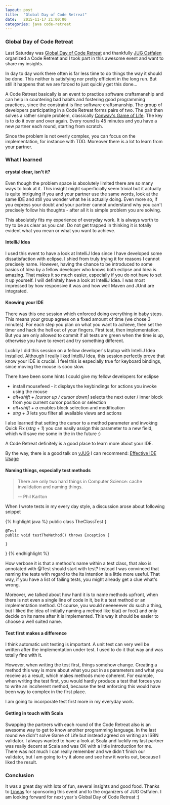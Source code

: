 ```yaml
---
layout: post
title:  "Global Day of Code Retreat"
date:   2015-11-17 21:00:00
categories: java code-retreat
---
```


### Global Day of Code Retreat
Last Saturday was [Global Day of Code Retreat][1] and thankfully [JUG Ostfalen][2] organized a Code Retreat and I took part in this awesome event and want to share my insights.

In day to day work there often is far less time to do things the way it should be done. This neither is satisfying nor pretty efficient in the long run. But still it happens that we are forced to just quickly get this done...

A Code Retreat basically is an event to practice software craftsmanship and can help in countering bad habits and fostering good programming practices, since the constraint is fine software craftsmanship. The group of developers participating in a Code Retreat forms pairs of two. The pair then solves a rather simple problem, classically [Conway's Game of Life][3]. The key is to do it over and over again. Every round is 45 minutes and you have a new partner each round, starting from scratch.

Since the problem is not overly complex, you can focus on the implementation, for instance with TDD. Moreover there is a lot to learn from your partner.

### What I learned

#### crystal clear, isn't it?

Even though the problem space is absolutely limited there are so many ways to look at it. This insight might superficially seem trivial but it 
actually is quite intriguing if you and your partner use the same words, look at the same IDE and still you wonder what he is actually doing. Even more so, if you express your doubt and your partner cannot understand why you can't precisely follow his thoughts - after all it is simple problem you are solving.

This absolutely fits my experience of everyday work. It is always worth to try to be as clear as you can. Do not get trapped in thinking it is totally evident what you mean or what you want to achieve.

#### IntelliJ Idea

I used this event to have a look at IntelliJ Idea since I have developed some dissatisfaction with eclipse. I shied from truly trying it for reasons I cannot precisely name. However, having the chance to be introduced to some basics of Idea by a fellow developer who knows both eclipse and Idea is amazing. That makes it so much easier, especially if you do not have to set it up yourself. I will definitely have a look at IntelliJ Idea. I was most impressed by how responsive it was and how well Maven and JUnit are integrated.

#### Knowing your IDE

There was this one session which enforced doing everything in baby steps. This means your group agrees on a fixed amount of time (we chose 3 minutes). For each step you plan on what you want to achieve, then set the timer and hack the hell out of your fingers. First test, then implementation. But you are only allowed to commit if all tests are green when the time is up, otherwise you have to revert and try something different. 

Luckily I did this session on a fellow developer's laptop with IntelliJ Idea installed. Although I really liked IntelliJ Idea, this session perfectly prove that know your IDE is crucial. I feel this is especially true for keyboard bindings, since moving the mouse is sooo slow. 

There have been some hints I could give my fellow developers for eclipse

* install mousefeed - it displays the keybindings for actions you invoke using the mouse
* *alt+shift + [cursor up / cursor down]* selects the next outer / inner block from you current cursor position or selection 
* *alt+shift + a* enables block selection and modification
* *strg + 3* lets you filter all available views and actions

I also learned that setting the cursor to a method parameter and invoking Quick Fix (*strg + 1*) you can easily assign this parameter to a new field, which will save me some in the in the future :)

A Code Retreat definitely is a good place to learn more about your IDE.

By the way, there is a good talk on [vJUG][4] I can recommend: [Effective IDE Usage][5]

#### Naming things, especially test methods

> There are only two hard things in Computer Science: cache invalidation and naming things.
> 
> -- Phil Karlton

When I wrote tests in my every day style, a discussion arose about following snippet

{% highlight java %}
public class TheClassTest {
	
	@Test
	public void testTheMethod() throws Exception {
		
	}
}
{% endhighlight %}

How verbose it is that a method's name within a test class, that also is annotated with @Test should start with test? Instead I was convinced that naming the tests with regard to the its intention is a little more useful. That way, if you have a list of failing tests, you might already get a clue what's wrong.

Moreover, we talked about how hard it is to name methods upfront, when there is not even a single line of code in it, be it a test method or an implementation method. Of course, you would neeeeeever do such a thing, but I liked the idea of initially naming a method like bla() or foo() and only decide on its name after it is implemented. This way it should be easier to choose a well suited name.

#### Test first makes a difference

I think automatic unit testing is important. A unit test can very well be written after the implementation under test. I used to do it that way and was totally fine with it. 

However, when writing the test first, things somehow change. Creating a method this way is more about what you put in as parameters and what you receive as a result, which makes methods more coherent. For example, when writing the test first, you would hardly produce a test that forces you to write an incoherent method, because the test enforcing this would have been way to complex in the first place.

I am going to incorporate test first more in my everyday work.

#### Getting in touch with Scala

Swapping the partners with each round of the Code Retreat also is an awesome way to get to know another programming language. In the last round we didn't solve Game of Life but instead agreed on writing an ISBN validator. I always wanted to have a look at Scala and luckily my last partner was really decent at Scala and was OK with a little introduction for me. There was not much I can really remember and we didn't finish our validator, but I am going to try it alone and see how it works out, because I liked the result.


### Conclusion

It was a great day with lots of fun, several insights and good food. Thanks to [Lineas][6] for sponsoring this event and to the organizers of JUG Ostfalen. I am looking forward for next year's Global Day of Code Retreat :)

[1]: http://globalday.coderetreat.org/
[2]: http://www.jug-ostfalen.de/
[3]: https://en.wikipedia.org/wiki/Conway%27s_Game_of_Life
[4]: http://virtualjug.com/
[5]: https://www.youtube.com/watch?v=FwfHxholaEE&feature=youtu.be
[6]: http://www.lineas.de/